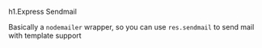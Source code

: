 h1.Express Sendmail

Basically a `nodemailer` wrapper, so you can use `res.sendmail` to send mail with template support
